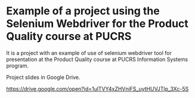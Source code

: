 # Example of a project using the Selenium Webdriver for the Product Quality course at PUCRS

It is a project with an example of use of selenium webdriver tool for presentation at the Product Quality course at PUCRS Information Systems program. 



Project slides in Google Drive.

https://drive.google.com/open?id=1ulTVY4xZHVniFS_uytHUVJTlp_3Xc-5S
